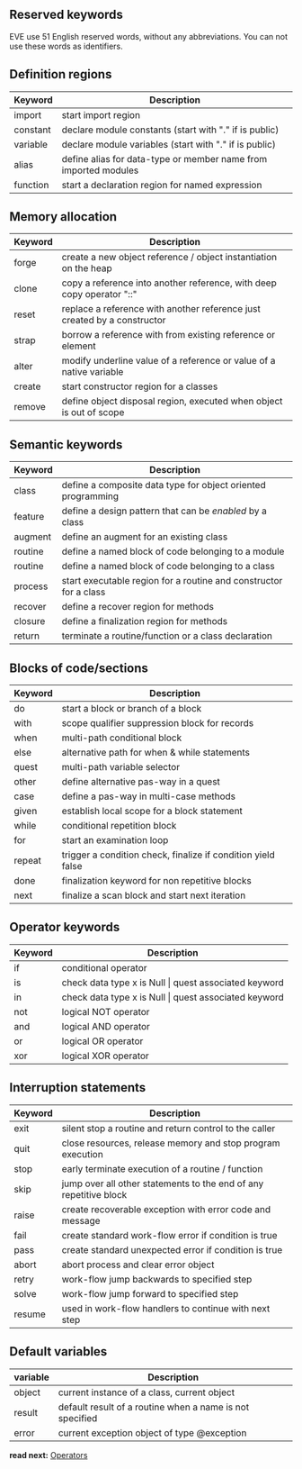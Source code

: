 ## Reserved keywords

EVE use 51 English reserved words, without any abbreviations. You can not use these words as identifiers.


## Definition regions

| Keyword  | Description
|----------|-----------------------------------------------------------------------
| import   | start import region
| constant | declare module constants (start with "." if is public)
| variable | declare module variables (start with "." if is public)
| alias    | define alias for data-type or member name from imported modules
| function | start a declaration region for named expression


## Memory allocation

| Keyword  | Description
|----------|-----------------------------------------------------------------------
| forge    | create a new object reference / object instantiation on the heap
| clone    | copy a reference into another reference, with deep copy operator "::"
| reset    | replace a reference with another reference just created by a constructor
| strap    | borrow  a reference with from existing reference or element
| alter    | modify underline value of a reference or value of a native variable
| create   | start constructor region for a classes
| remove   | define object disposal region, executed when object is out of scope

## Semantic keywords

| Keyword  | Description
|----------|-----------------------------------------------------------------------
| class    | define a composite data type for object oriented programming
| feature  | define a design pattern that can be _enabled_ by a class
| augment  | define an augment for an existing class
| routine  | define a named block of code belonging to a module
| routine   | define a named block of code belonging to a class
| process  | start executable region for a routine and constructor for a class
| recover  | define a recover region for methods
| closure  | define a finalization region for methods
| return   | terminate a routine/function or a class declaration

## Blocks of code/sections

| Keyword  | Description
|----------|---------------------------------------------------------------------
| do       | start a block or branch of a block
| with     | scope qualifier suppression block for records
| when     | multi-path conditional block
| else     | alternative path for when & while statements 
| quest    | multi-path variable selector
| other    | define alternative pas-way in a quest
| case     | define a pas-way in multi-case methods
| given    | establish local scope for a block statement 
| while    | conditional repetition block
| for      | start an examination loop
| repeat   | trigger a condition check, finalize if condition yield false
| done     | finalization keyword for non repetitive blocks 
| next     | finalize a scan block and start next iteration

## Operator keywords

| Keyword  | Description
|----------|-----------------------------------------------------------------
| if       | conditional operator
| is       | check data type x is Null \| quest associated keyword
| in       | check data type x is Null \| quest associated keyword
| not      | logical NOT operator
| and      | logical AND operator
| or       | logical OR  operator
| xor      | logical XOR operator


## Interruption statements

| Keyword  | Description
|----------|-------------------------------------------------------------------
| exit     | silent stop a routine and return control to the caller
| quit     | close resources, release memory and stop program execution
| stop     | early terminate execution of a routine / function
| skip     | jump over all other statements to the end of any repetitive block
| raise    | create recoverable exception with error code and message
| fail     | create standard work-flow error if condition is true
| pass     | create standard unexpected error if condition is true
| abort    | abort process and clear error object
| retry    | work-flow jump backwards to specified step
| solve    | work-flow jump forward to specified step
| resume   | used in work-flow handlers to continue with next step


## Default variables

| variable  | Description
|-----------|------------------------------------------------------------------
| object    | current instance of a class, current object
| result    | default result of a routine when a name is not specified
| error     | current exception object of type @exception

**read next:** [Operators](operators.md)